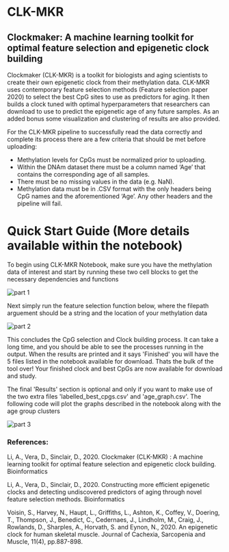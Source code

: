 # CLK-MKR
## Clockmaker: A machine learning toolkit for optimal feature selection and epigenetic clock building 

Clockmaker (CLK-MKR) is a toolkit for biologists and aging scientists to create their own epigenetic clock from their methylation data.
CLK-MKR uses contemporary feature selection methods (Feature selection paper 2020) to select the best CpG sites to use as predictors for aging. 
It then builds a clock tuned with optimal hyperparameters that researchers can download to use to predict the epigenetic age of any future samples.
As an added bonus some visualization and clustering of results are also provided.

For the CLK-MKR pipeline to successfully read the data correctly and complete its process there are a few criteria that should be met before uploading:
- Methylation levels for CpGs must be normalized prior to uploading.
- Within the DNAm dataset there must be a column named ‘Age’ that contains the corresponding age of  all samples.
- There must be no missing values in the data (e.g. NaN).
- Methylation data must be in .CSV format with the only headers being CpG names and the aforementioned ‘Age’. Any other headers and the pipeline will fail.

# Quick Start Guide (More details available within the notebook)
To begin using CLK-MKR Notebook, make sure you have the methylation data of interest and start by running these two cell blocks to get the necessary dependencies and functions

![part 1](https://user-images.githubusercontent.com/25240354/100318143-d8f21400-2fbd-11eb-948e-fc1bd4c0c9de.png)

Next simply run the feature selection function below, where the filepath arguement should be a string and the location of your methylation data

![part 2](https://user-images.githubusercontent.com/25240354/100318477-69c8ef80-2fbe-11eb-93c2-017c5d327daa.png)

This concludes the CpG selection and Clock building process. It can take a long time, and you should be able to see the processes running in the output.
When the results are printed and it says 'Finished' you will have the 5 files listed in the notebook available for download.
Thats the bulk of the tool over! Your finished clock and best CpGs are now available for download and study.

The final 'Results' section is optional and only if you want to make use of the two extra files 'labelled_best_cpgs.csv' and 'age_graph.csv'. The following code will plot the graphs described in the notebook along with the age group clusters

![part 3](https://user-images.githubusercontent.com/25240354/100319204-89ace300-2fbf-11eb-97e4-5c7942cc567d.png)

### References:

Li, A., Vera, D., Sinclair, D., 2020. Clockmaker (CLK-MKR) : A machine learning toolkit for optimal feature selection and epigenetic clock building. Bioinformatics

Li, A., Vera, D., Sinclair, D., 2020. Constructing more efficient epigenetic clocks and detecting undiscovered predictors of aging through novel feature selection methods. Bioinformatics

Voisin, S., Harvey, N., Haupt, L., Griffiths, L., Ashton, K., Coffey, V., Doering, T., Thompson, J., Benedict, C., Cedernaes, J., Lindholm, M., Craig, J., Rowlands, D., Sharples, A., Horvath, S. and Eynon, N., 2020. An epigenetic clock for human skeletal muscle. Journal of Cachexia, Sarcopenia and Muscle, 11(4), pp.887-898.
